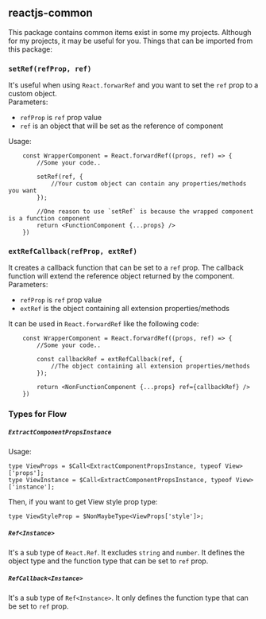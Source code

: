 ## **reactjs-common**

This package contains common items exist in some my projects. Although for my projects, it may be useful for you.
Things that can be imported from this package:

### `setRef(refProp, ref)`
It's useful when using `React.forwarRef` and you want to set the `ref` prop to a custom object.  
Parameters:
- `refProp` is `ref` prop value
- `ref` is an object that will be set as the reference of component

Usage:
```
    const WrapperComponent = React.forwardRef((props, ref) => {
        //Some your code..

        setRef(ref, {
            //Your custom object can contain any properties/methods you want
        });
        
        //One reason to use `setRef` is because the wrapped component is a function component
        return <FunctionComponent {...props} />
    })
```

### `extRefCallback(refProp, extRef)`
It creates a callback function that can be set to a `ref` prop. The callback function will extend the
reference object returned by the component.   
Parameters:
- `refProp` is `ref` prop value
- `extRef` is the object containing all extension properties/methods

It can be used in `React.forwardRef` like the following code:
```
    const WrapperComponent = React.forwardRef((props, ref) => {
        //Some your code..

        const callbackRef = extRefCallback(ref, {
            //The object containing all extension properties/methods
        });
        
        return <NonFunctionComponent {...props} ref={callbackRef} />
    })
```

### Types for Flow
##### `ExtractComponentPropsInstance`
Usage:

    type ViewProps = $Call<ExtractComponentPropsInstance, typeof View>['props'];
    type ViewInstance = $Call<ExtractComponentPropsInstance, typeof View>['instance'];

Then, if you want to get View style prop type:

    type ViewStyleProp = $NonMaybeType<ViewProps['style']>;

##### `Ref<Instance>`
It's a sub type of `React.Ref`. It excludes `string` and `number`. It defines the object type and
the function type that can be set to `ref` prop.

##### `RefCallback<Instance>`
It's a sub type of `Ref<Instance>`. It only defines the function type that can be set to `ref` prop.